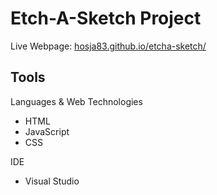 # Etch-A-Sketch Project
Live Webpage: [hosja83.github.io/etcha-sketch/](https://hosja83.github.io/etcha-sketch/)

## Tools
Languages & Web Technologies
- HTML
- JavaScript
- CSS

IDE
- Visual Studio
